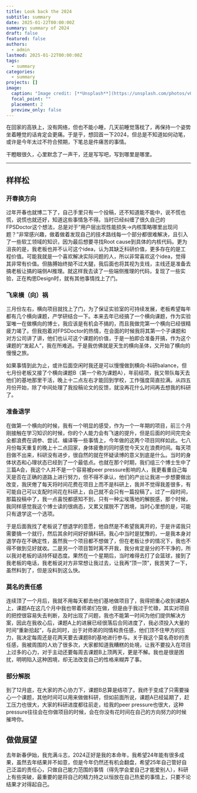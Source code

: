 ```yaml
---
title: Look back the 2024
subtitle: summary
date: 2025-01-22T00:00:00Z
summary: summary of 2024
draft: false
featured: false
authors:
  - admin
lastmod: 2025-01-22T00:00:00Z
tags:
  - summary
categories:
  - summary
projects: []
image:
  caption: "Image credit: [**Unsplash**](https://unsplash.com/photos/vOTBmRh3-7I)"
  focal_point: ""
  placement: 2
  preview_only: false
---
```




在回家的高铁上，没有网络，但也不能小睡，几天前睡觉落枕了，再保持一个姿势坐着睡觉的话肯定会更痛。于是乎，想回首一下2024，但总是不知道如何动笔，或许是今年太过不符合预期，下笔总是件痛苦的事情。

干瞪眼很久，心里默念了一声干，还是写写吧，写到哪里是哪里。

---

## 样样松

### 开春换方向

过年开春也就博二下了，自己手里只有一个投稿，还不知道能不能中，说不慌也慌，说慌也就还好，知道这些事情急不得。当时已经纠缠了很久自己的FPSDoctor这个想法，总是对于“用户层出现性能损失->内核策略哪里出现问题？”非常感兴趣，做着做着发现自己的技术路线每一个部分都很难解决，且引入了一些软工领域的知识，因为最后想要寻找Root cause到具体的内核代码。更为沮丧的是，我老板也并不认可这个idea，认为其缺乏科研价值，更多存在的是工程价值。可能我就是一个喜欢解决实际问题的人，所以非常喜欢这个idea，觉得其非常有价值。但胳膊始终拗不过大腿，我后面也将其视为支线，主线还是准备去搞老板让搞的端侧AI推理。就这样我去读了一些端侧推理的代码，复现了一些实验，正在构思Design时，就有其他事情找上了门。

### 飞来横（向）祸

三月份左右，横向项目就找上了门，为了保证实验室的可持续发展，老板希望每年都有几个横向课题，产学研结合一下。本来去年已经搞了一个横向课题，作为实验室唯一在做横向的博士，我应该是有机会不搞的，而且我做完第一个横向已经很精疲力竭了。但我抱着对FPSDoctor的热情，在会面的时候我将其第一个子课题和对方公司讲了讲，他们也认可这个课题的价值，于是一拍即合准备开搞，作为这个课题的“发起人”，我在所难逃。于是我仿佛就是天生的横向圣体，又开始了横向的慢慢之旅。

如果事情到此为止，或许后面空闲时我还是可以慢慢做到横向-科研balance，但七月份老板又接了个横向课题B（第一个称为课题A），年前结项，我又带队每天去他们的基地那里干活，晚上十二点左右才能回到学校，工作强度简直拉满。从四五月份开始，除了中间处理了我投稿论文的反馈，就没再花什么时间再去想我的科研了。

### 准备退学

在做第一个横向的时候，我有一个明显的感受，作为一个一年期的项目，前三个月刚接触在学习知识的时候，你的个人能力会有飞速的提升，但是后面的时间完完全全都浪费在调参、尝试、编译等一些事情上，今年做的这两个项目同样如此。七八月份每天重复的晚上十二点回家，身体疲惫的同时感觉今天又在浪费时间。每天项目做不出来，科研没有进步，很自然的就在怀疑读博的意义到底是什么。当时的身体状态和心理状态已经到了一个最低点。也就在那个时期，我们组三个博士生中了三篇A会，我这个人并不是一个容易被peer pressure影响的人，我更看重自己每天是否在正确的道路上进行努力，但不得不承认，他们的产出让我进一步想要做出改变，我厌倦了每天将时间花费在项目上而不是科研上，我并不觉得我差很多，有可能自己可以支配时间花在科研上，自己就不会只有一篇投稿了。过了一段时间，那篇投稿中了，我一点喜悦都感知不到，只有一种尘埃落地的解脱感，那个时候，我同样感觉我这个博士读的很病态，又累又摆脱不了困境，当时心里想的是，可能只有退学这一个选项。

于是后面我找了老板说了想退学的意愿，他自然是不希望我离开的，于是许诺我只需要搞一个就行，然后其余时间好好搞科研。我心中当时是犹豫的，一是我本身对退学存在不确定性，虽然我一个项目都不想做了，但在老板让步的情况下，我也不得不做到见好就收。二是另一个项目暂时离不开我，我分肯定是分的不干净的，所以我对老板的话持怀疑态度。果然在一个星期后，当时难得去打了会篮球，接到了我老板的电话，我老板说对方非常想让我过去，让我再“顶一顶”，我苦笑了一下，虽然料到了，但是没料到这么快。

### 莫名的责任感

连续顶了一个月后，我就不用每天都去他们基地做项目了，我得把重心收到课题A上，课题A在这几个月中我也带着师弟们在做，但是由于我过于忙碌，其实对项目的把控很容易失去判断，及时出现了问题，我也不能第一时间为他们提供解决方案，因此在我收心后，课题A上的进展已经很落后合同进度了，我必须投入大量的时间“重新拾起”，与此同时，出于对师弟的同情和责任感，他们顶不住甲方的压力，我决定每周还是花两天要去课题B的基地进行参与。关于我这个莫名奇妙的责任感，我被周围的人劝了很多次，大家都知道我糟糕的处境，让我不要投入在项目上过多的心力，对于主动还要每周去课题B上顶两天，更是不解。我也是很是困扰，明明陷入这种困境，却无法改变自己的性格来糊弄了事。

### 部分解脱

到了12月底，在大家的齐心协力下，课题B总算是结项了。我终于变成了只需要操心一个课题，其他时间可以用来做做科研，但如前面所说，课题A已经延期了，赶工压力也很大，大家的科研进度都往前走，给我的peer pressure也很大，这种pressure往往会在你做项目的时候，会在你没有花时间在自己的方向努力的时候摧垮你。

## 做做展望

去年新春伊始，我充满斗志，2024正好是我的本命年，我希望24年能有很多成果，虽然去年结果并不如意，但是今年仍然还有机会翻盘，希望25年自己管好自己泛滥的责任心，只做自己能力范围的事情（得先学会爱自己才能爱别人），科研上有些突破，最重要的是将自己的精力持之以恒放在自己热爱的事情上，只要不论结果才对得起自己。